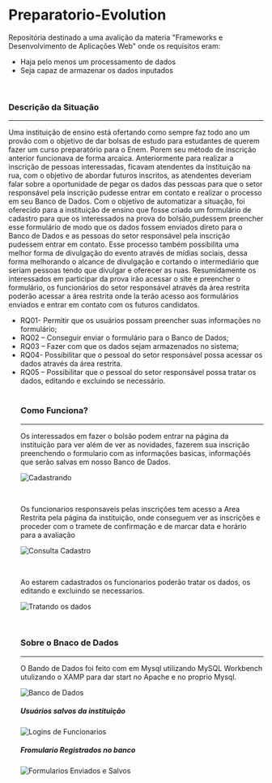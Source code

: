 # Preparatorio-Evolution

<p>Repositória destinado a uma avalição da materia "Frameworks e Desenvolvimento de Aplicações Web" onde os requisitos eram:
  
<ul>
  <li>Haja pelo menos um processamento de dados</li>
  <li>Seja capaz de armazenar os dados inputados</li>
</ul>
</p>


<br>


<h3>Descrição da Situação</h3>
<hr>
<p>
Uma instituição de ensino está ofertando como sempre faz todo ano um provão com o objetivo de dar bolsas de estudo para estudantes de querem fazer um curso preparatório para o Enem. Porem seu método de inscrição anterior funcionava de forma arcaica. 
Anteriormente para realizar a inscrição de pessoas interessadas, ficavam atendentes da instituição na rua, com o objetivo de abordar futuros inscritos, as atendentes deveriam falar sobre a oportunidade de pegar os dados das pessoas para que o setor responsável pela inscrição pudesse entrar em contato e realizar o processo em seu Banco de Dados.
Com o objetivo de automatizar a situação, foi oferecido para a instituição de ensino que fosse criado um formulário de cadastro para que os interessados na prova do bolsão,pudessem preencher esse formulário de modo que os dados fossem enviados direto para o Banco de Dados e as pessoas do setor responsável pela inscrição pudessem entrar em contato. Esse processo também possibilita uma melhor forma de divulgação do evento através de mídias sociais, dessa forma melhorando o alcance de divulgação e cortando o intermediário que seriam pessoas tendo que divulgar e oferecer as ruas.
Resumidamente os interessados em participar da prova irão acessar o site e preencher o formulário, os funcionários do setor responsável através da área restrita poderão acessar a área restrita onde la terão acesso aos formulários enviados e entrar em contato com os futuros candidatos. 
</p>

<ul>
  <li>RQ01- Permitir que os usuários possam preencher suas informações no formulário;</li>
  <li>RQ02 – Conseguir enviar o formulário para o Banco de Dados;</li>
  <li>RQ03 – Fazer com que os dados sejam armazenados no sistema;</li>
  <li>RQ04- Possibilitar que o pessoal do setor responsável possa acessar os dados através da área restrita.</li>
  <li>RQ05 – Possibilitar que o pessoal do setor responsável possa tratar os dados, editando e excluindo se necessário.</li>
</lu>

<br>

<h3>Como Funciona?</h3>
<hr>
<p>Os interessados em fazer o bolsão podem entrar na página da instituição para ver além de ver as novidades, fazerem sua inscrição preenchendo o formulario com as informações basicas, informaçõés que serão salvas em nosso Banco de Dados.
</p>

![Cadastrando](https://user-images.githubusercontent.com/85044936/161387593-160e5999-3800-40fc-a1f0-9ac271ad08ca.gif)

<br>

<p>Os funcionarios responsaveis pelas inscrições tem acesso a Area Restrita pela página da instituição, onde conseguem ver as inscrições e proceder com o tramete de confirmação e de marcar data e horário para a avaliação</p>

![Consulta Cadastro](https://user-images.githubusercontent.com/85044936/161387937-8d193cff-1f5a-4548-b133-69158e96fc0d.gif)

<br>


<p>Ao estarem cadastrados os funcionarios poderão tratar os dados, os editando e excluindo se necessarios.</p>

![Tratando os dados](https://user-images.githubusercontent.com/85044936/161388059-7abdb1e9-3e27-4330-b20a-c4feffdfe416.gif)

<br>

<h3>Sobre o Bnaco de Dados</h3>
<hr>

O Bando de Dados foi feito com em Mysql utilizando MySQL Workbench utulizando o XAMP para dar start no Apache e no proprio Mysql.
<br>

![Banco de Dados](https://user-images.githubusercontent.com/85044936/161393920-0473e6ee-32d8-4a39-83be-ea80f447a67c.gif)

<h5>Usuários salvos da instituição</h5>

![Logins de Funcionarios](https://user-images.githubusercontent.com/85044936/161393766-db8e9003-759c-4c6f-876a-cee0717dbddd.png)

<h5>Fromulario Registrados no banco</h5>

![Formularios Enviados e Salvos](https://user-images.githubusercontent.com/85044936/161393775-1571533e-ca80-450d-a066-67c19e0f2650.png)



